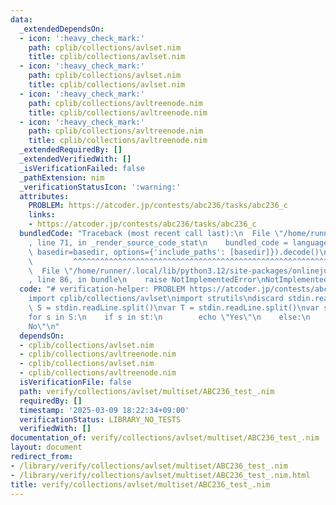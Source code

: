 ```yaml
---
data:
  _extendedDependsOn:
  - icon: ':heavy_check_mark:'
    path: cplib/collections/avlset.nim
    title: cplib/collections/avlset.nim
  - icon: ':heavy_check_mark:'
    path: cplib/collections/avlset.nim
    title: cplib/collections/avlset.nim
  - icon: ':heavy_check_mark:'
    path: cplib/collections/avltreenode.nim
    title: cplib/collections/avltreenode.nim
  - icon: ':heavy_check_mark:'
    path: cplib/collections/avltreenode.nim
    title: cplib/collections/avltreenode.nim
  _extendedRequiredBy: []
  _extendedVerifiedWith: []
  _isVerificationFailed: false
  _pathExtension: nim
  _verificationStatusIcon: ':warning:'
  attributes:
    PROBLEM: https://atcoder.jp/contests/abc236/tasks/abc236_c
    links:
    - https://atcoder.jp/contests/abc236/tasks/abc236_c
  bundledCode: "Traceback (most recent call last):\n  File \"/home/runner/.local/lib/python3.12/site-packages/onlinejudge_verify/documentation/build.py\"\
    , line 71, in _render_source_code_stat\n    bundled_code = language.bundle(stat.path,\
    \ basedir=basedir, options={'include_paths': [basedir]}).decode()\n          \
    \         ^^^^^^^^^^^^^^^^^^^^^^^^^^^^^^^^^^^^^^^^^^^^^^^^^^^^^^^^^^^^^^^^^^^^^^^^^^^^^^^^^\n\
    \  File \"/home/runner/.local/lib/python3.12/site-packages/onlinejudge_verify/languages/nim.py\"\
    , line 86, in bundle\n    raise NotImplementedError\nNotImplementedError\n"
  code: "# verification-helper: PROBLEM https://atcoder.jp/contests/abc236/tasks/abc236_c\n\
    import cplib/collections/avlset\nimport strutils\ndiscard stdin.readLine\nvar\
    \ S = stdin.readLine.split()\nvar T = stdin.readLine.split()\nvar st = initAvlSortedMultiset(T)\n\
    for s in S:\n    if s in st:\n        echo \"Yes\"\n    else:\n        echo \"\
    No\"\n"
  dependsOn:
  - cplib/collections/avlset.nim
  - cplib/collections/avltreenode.nim
  - cplib/collections/avlset.nim
  - cplib/collections/avltreenode.nim
  isVerificationFile: false
  path: verify/collections/avlset/multiset/ABC236_test_.nim
  requiredBy: []
  timestamp: '2025-03-09 18:22:34+09:00'
  verificationStatus: LIBRARY_NO_TESTS
  verifiedWith: []
documentation_of: verify/collections/avlset/multiset/ABC236_test_.nim
layout: document
redirect_from:
- /library/verify/collections/avlset/multiset/ABC236_test_.nim
- /library/verify/collections/avlset/multiset/ABC236_test_.nim.html
title: verify/collections/avlset/multiset/ABC236_test_.nim
---
```


